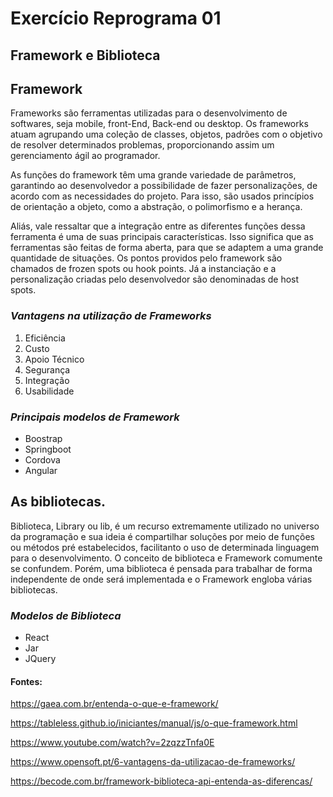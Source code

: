 # Exercício Reprograma 01

##  Framework e Biblioteca

## Framework

Frameworks são ferramentas utilizadas para o desenvolvimento de softwares, seja mobile, front-End, Back-end ou desktop. Os frameworks atuam agrupando uma coleção de classes, objetos, padrões com o objetivo de resolver determinados problemas, proporcionando assim um gerenciamento ágil ao programador.

As funções do framework têm uma grande variedade de parâmetros, garantindo ao desenvolvedor a possibilidade de fazer personalizações, de acordo com as necessidades do projeto. Para isso, são usados princípios de orientação a objeto, como a abstração, o polimorfismo e a herança.

Aliás, vale ressaltar que a integração entre as diferentes funções dessa ferramenta é uma de suas principais características. Isso significa que as ferramentas são feitas de forma aberta, para que se adaptem a uma grande quantidade de situações. Os pontos providos pelo framework são chamados de frozen spots ou hook points. Já a instanciação e a personalização criadas pelo desenvolvedor são denominadas de host spots.

### _Vantagens na utilização de Frameworks_
1. Eficiência
2. Custo
3. Apoio Técnico
4. Segurança
5. Integração
6. Usabilidade


### _Principais modelos de Framework_
- Boostrap
- Springboot
- Cordova
- Angular

## As bibliotecas.
Biblioteca, Library ou lib, é um recurso extremamente utilizado no universo da programação e sua ideia é compartilhar soluções por meio de funções ou métodos pré estabelecidos, facilitanto o uso de determinada linguagem para o desenvolvimento. O conceito de biblioteca e Framework comumente se confundem. Porém, uma biblioteca é pensada para trabalhar de forma independente de onde será implementada e o Framework engloba várias bibliotecas.

### _Modelos de Biblioteca_

- React
- Jar
- JQuery

#### Fontes:

<https://gaea.com.br/entenda-o-que-e-framework/>

<https://tableless.github.io/iniciantes/manual/js/o-que-framework.html>

<https://www.youtube.com/watch?v=2zqzzTnfa0E> 

<https://www.opensoft.pt/6-vantagens-da-utilizacao-de-frameworks/>

<https://becode.com.br/framework-biblioteca-api-entenda-as-diferencas/>
